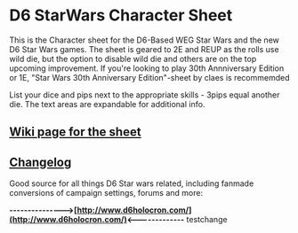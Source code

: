 # D6 StarWars Character Sheet

This is the Character sheet for the D6-Based  WEG Star Wars and the new D6 Star Wars games. The sheet is geared to 2E and REUP as the rolls use wild die, but the option to disable wild die and others are on the top upcoming improvement.
If you're looking to play 30th Annniversary Edition or 1E, "Star Wars 30th Anniversary Edition"-sheet by claes is recommemded

List your dice and pips next to the appropriate skills -  3pips equal another die.
The text areas are expandable for additional info. 

## [Wiki page for the sheet](https://wiki.roll20.net/Star_Wars_WEG_D6_character_sheet)

## [Changelog](https://github.com/Roll20/roll20-character-sheets/blob/master/D6StarWars/CHANGELOG.md)

Good source for all things D6 Star wars related, including fanmade conversions of campaign settings, forums and more:

**--------------->[http://www.d6holocron.com/](http://www.d6holocron.com/)<-------------**
testchange

